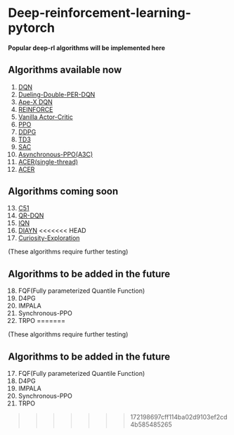 # Deep-reinforcement-learning-pytorch
#### Popular deep-rl algorithms will be implemented here
## Algorithms available now
1. [DQN](https://github.com/rl-max/deep-reinforcement-learning-pytorch/blob/main/dqn.py)
2. [Dueling-Double-PER-DQN](https://github.com/rl-max/deep-reinforcement-learning-pytorch/blob/main/dueling-double-per-dqn.py)
3. [Ape-X DQN](https://github.com/rl-max/deep-reinforcement-learning-pytorch/blob/main/apex-dqn.py)
4. [REINFORCE](https://github.com/rl-max/deep-reinforcement-learning-pytorch/blob/main/REINFORCE.py)
5. [Vanilla Actor-Critic](https://github.com/rl-max/deep-reinforcement-learning-pytorch/blob/main/actor-critic.py)
6. [PPO](https://github.com/rl-max/deep-reinforcement-learning-pytorch/blob/main/ppo.py)
7. [DDPG](https://github.com/rl-max/deep-reinforcement-learning-pytorch/blob/main/ddpg.py)
8. [TD3](https://github.com/rl-max/deep-reinforcement-learning-pytorch/blob/main/td3.py)
9. [SAC](https://github.com/rl-max/deep-reinforcement-learning-pytorch/blob/main/sac.py)
10. [Asynchronous-PPO(A3C)](https://github.com/rl-max/deep-reinforcement-learning-pytorch/blob/main/asynchronous-ppo.py)
11. [ACER(single-thread)](https://github.com/rl-max/deep-reinforcement-learning-pytorch/blob/main/single-acer.py)
12. [ACER](https://github.com/rl-max/deep-reinforcement-learning-pytorch/blob/main/acer.py)
## Algorithms coming soon
13. [C51](https://github.com/rl-max/deep-reinforcement-learning-pytorch/blob/main/c51.py)
14. [QR-DQN](https://github.com/rl-max/deep-reinforcement-learning-pytorch/blob/main/qr-dqn.py)
15. [IQN](https://github.com/rl-max/deep-reinforcement-learning-pytorch/blob/main/iqn.py)
16. [DIAYN](https://github.com/rl-max/deep-reinforcement-learning-pytorch/blob/main/diayn.py)
<<<<<<< HEAD
17. [Curiosity-Exploration](https://github.com/rl-max/deep-reinforcement-learning-pytorch/blob/main/curiosity-exploration.py)

(These algorithms require further testing)
## Algorithms to be added in the future
18. FQF(Fully parameterized Quantile Function)
19. D4PG
20. IMPALA
21. Synchronous-PPO
22. TRPO
=======

(These algorithms require further testing)
## Algorithms to be added in the future
17. FQF(Fully parameterized Quantile Function)
18. D4PG
19. IMPALA
20. Synchronous-PPO
21. TRPO
>>>>>>> 172198697cff114ba02d9103ef2cd4b585485265

